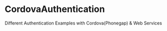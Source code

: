 CordovaAuthentication
=====================

Different Authentication Examples with Cordova(Phonegap) &amp; Web Services
